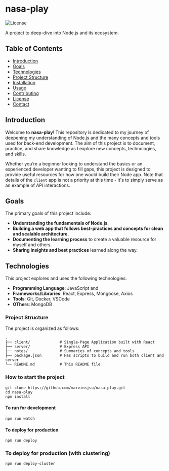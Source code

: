 # nasa-play

![License](https://img.shields.io/badge/license-MIT-blue.svg)

A project to deep-dive into Node.js and its ecosystem.

## Table of Contents

- [Introduction](#introduction)
- [Goals](#goals)
- [Technologies](#technologies)
- [Project Structure](#project-structure)
- [Installation](#installation)
- [Usage](#usage)
- [Contributing](#contributing)
- [License](#license)
- [Contact](#contact)

## Introduction

Welcome to **nasa-play**! This repository is dedicated to my journey of deepening my understanding of Node.js and the many concepts and tools used for back-end development. The aim of this project is to document, practice, and share knowledge as I explore new concepts, technologies, and skills.

Whether you’re a beginner looking to understand the basics or an experienced developer wanting to fill gaps, this project is designed to provide useful resources for how one would build their Node app.  Note that details of the `client` app is
not a priority at this time - it's to simply serve as an example of API interactions.

## Goals

The primary goals of this project include:

- **Understanding the fundamentals of Node.js**.
- **Building a web app that follows best-practices and concepts for clean and scalable architecture**.
- **Documenting the learning process** to create a valuable resource for myself and others.
- **Sharing insights and best practices** learned along the way.

## Technologies

This project explores and uses the following technologies:

- **Programming Language**: JavaScript and 
- **Frameworks/Libraries**: React, Express, Mongoose, Axios
- **Tools**: Git, Docker, VSCode
- **OThers**:  MongoDB

### Project Structure

The project is organized as follows:

```plaintext
.
├── client/             # Single-Page Application built with React
├── server/             # Express API
├── notes/              # Summaries of concepts and tools
├── package.json        # Has scripts to build and run both client and server
└── README.md           # This README file
```

### How to start the project

```
git clone https://github.com/marvinsjsu/nasa-play.git
cd nasa-play
npm install
```

#### To run for development
```
npm run watch
```

#### To deploy for production
```
npm run deploy
```

### To deploy for production (with clustering)
```
npm run deploy-cluster
```
